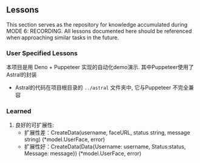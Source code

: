 ## Lessons

This section serves as the repository for knowledge accumulated during MODE 6: RECORDING. All lessons documented here should be referenced when approaching similar tasks in the future.

### User Specified Lessons
本项目是用 Deno + Puppeteer 实现的自动化demo演示. 其中Puppeteer使用了Astral的封装
- Astral的代码在项目根目录的 `../astral` 文件夹中, 它与Puppeteer 不完全兼容

### Learned

1. 良好的可扩展性:
    - 扩展性差：CreateData(username, faceURL, status string, message string) (*model.UserFace, error) 
    - 扩展性好：CreateData(Data{Username: username, Status:status, Message: message}) (*model.UserFace, error) 

  
